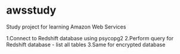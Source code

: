# awsstudy
Study project for learning Amazon Web Services

1.Connect to Redshift database using psycopg2
2.Perform query for Redshift database - list all tables
3.Same for encrypted database

